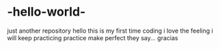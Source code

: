 # -hello-world-
just another repository
hello
this is my first time coding
i love the feeling
i will keep practicing
practice make perfect they say...
gracias

